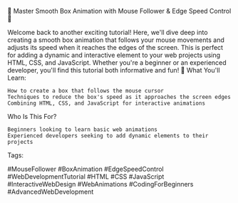 🎨 Master Smooth Box Animation with Mouse Follower & Edge Speed Control 🎨

Welcome back to another exciting tutorial! Here, we'll dive deep into creating a smooth box animation that follows your mouse movements and adjusts its speed when it reaches the edges of the screen. This is perfect for adding a dynamic and interactive element to your web projects using HTML, CSS, and JavaScript. Whether you're a beginner or an experienced developer, you'll find this tutorial both informative and fun! 🚀
What You'll Learn:

    How to create a box that follows the mouse cursor
    Techniques to reduce the box's speed as it approaches the screen edges
    Combining HTML, CSS, and JavaScript for interactive animations

Who Is This For?

    Beginners looking to learn basic web animations
    Experienced developers seeking to add dynamic elements to their projects


Tags:

#MouseFollower #BoxAnimation #EdgeSpeedControl #WebDevelopmentTutorial #HTML #CSS #JavaScript #InteractiveWebDesign #WebAnimations #CodingForBeginners #AdvancedWebDevelopment